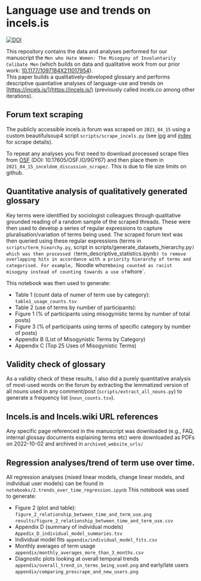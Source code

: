 # Language use and trends on incels.is

[![DOI](https://zenodo.org/badge/406584594.svg)](https://zenodo.org/badge/latestdoi/406584594)

This repository contains the data and analyses performed for our manuscript the `Men who Hate Women: The Misogyny of Involuntarily Celibate Men` (which builds on data and qualitative work from our prior work: [10.1177/1097184X211017954](https://doi.org/10.1177/1097184X211017954)).  
This paper builds a qualitatively-developed glossary and performs descriptive quantiative analyses of language-use and trends on [https://incels.is/](https://incels.is/) (previously called incels.co among other iterations).

## Forum text scraping

The publicly accessible incels.is forum was scraped on `2021_04_15` using a custom beautifulsoup4 script `scripts/scrape_incels.py` (see [log](2021_04_15_inceldom_discussion_scrape/2021_04_15_inceldom_discussion_scrape.log) and [index](2021_04_15_inceldom_discussion_scrape/complete_submissions_index.txt) for scrape details).

To repeat any analyses you first need to download processed scrape files from [OSF](https://osf.io/9gy67/) (DOI: 10.17605/OSF.IO/9GY67) and then place them in `2021_04_15_inceldom_discussion_scrape/`.
This is due to file size limits on github.

## Quantitative analysis of qualitatively generated glossary

Key terms were identified by sociologist colleagues through qualitative grounded reading of a random sample of the scraped threads.
These were then used to develop a series of regular expressions to capture pluralisation/variation of terms being used.
The scraped forum text was then queried using these regular expressions (terms in `scripts/term_hiearchy.py`, script in scripts/generate_datasets_hierarchy.py`) which was then processed (`term_descriptive_statistics.ipynb`) to remove overlapping hits in accordance with a priority hierarchy of terms and categorised. For example, `Noodle whore` being counted as racist misogyny instead of counting towards a use of `whore`.  

This notebook was then used to generate:

- Table 1 (count data of numer of term use by category): `table1_usage_counts.tsv` 
- Table 2 (use of terms by number of participants): 
- Figure 1 (% of participants using misogynistic terms by number of total posts)
- Figure 3 (% of participants using terms of specific category by number of posts)
- Appendix B (List of Misogynistic Terms by Category)
- Appendix C (Top 25 Uses of Misogynistic Terms)


## Validity check of glossary 

As a validity check of these results, I also did a purely quantitative analysis of most-used words on the forum by extracting the lemmatized version of all nouns used in any comment/post (`scripts/extract_all_nouns.py`) to generate a frequency list (`noun_counts.tsv`).

## Incels.is and Incels.wiki URL references

Any specific page referenced in the manuscript was downloaded (e.g., FAQ, internal glossay documents explaining terms etc) were downloaded as PDFs on 2022-10-02 and archived in `archived_website_urls/`


## Regression analyses/trend of term use over time.

All regression analyses (mixed linear models, change linear models, and individual user models) can be found in `notebooks/2.trends_over_time_regression.ipynb`
This notebook was used to generate:

- Figure 2 (plot and table): `figure_2_relationship_between_time_and_term_use.png` `results/figure_2_relationship_between_time_and_term_use.csv`
- Appendix D (summary of individual models) `Appedix_D_individual_model_summaries.tsv`
- Individual model fits `appendix/individual_model_fits.csv`
- Monthly averages of term usage `appendix/monthly_averages_more_than_3_months.csv`
- Diagnostic plots looking at overall temporal trends `appendix/overall_trend_in_terms_being_used.png` and early/late users `appendix/comparing_prescrape_and_new_users.png`

